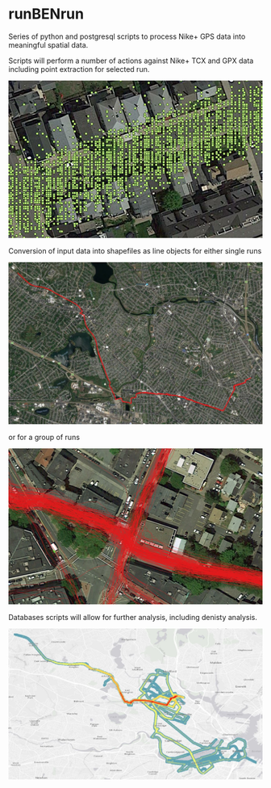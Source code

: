 # runBENrun
Series of python and postgresql scripts to process Nike+ GPS data into meaningful spatial data.


Scripts will perform a number of actions against Nike+ TCX and GPX data including point extraction for selected run.

![alt tag](https://github.com/bspauld/runBENrun/blob/master/Images/pointsample.JPG)


Conversion of input data into shapefiles as line objects for either single runs

![alt tag](https://github.com/bspauld/runBENrun/blob/master/Images/8mile.JPG)


or for a group of runs

![alt tag](https://github.com/bspauld/runBENrun/blob/master/Images/Davis_Zoom.jpg)


Databases scripts will allow for further analysis, including denisty analysis.

![alt tag](https://github.com/bspauld/runBENrun/blob/master/Images/rundesntiy.jpg)
